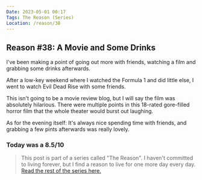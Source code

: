 ```yaml
---
Date: 2023-05-01 00:17
Tags: The Reason (Series)
Location: /reason/38
---
```


## Reason #38: A Movie and Some Drinks

I've been making a point of going out more with friends, watching a film and grabbing some drinks afterwards.

After a low-key weekend where I watched the Formula 1 and did little else, I went to watch Evil Dead Rise with some friends.

This isn't going to be a movie review blog, but I will say the film was absolutely hilarious. There were multiple points in this 18-rated gore-filled horror film that the whole theater would burst out laughing.

As for the evening itself: It's always nice spending time with friends, and grabbing a few pints afterwards was really lovely.

### Today was a 8.5/10

>This post is part of a series called "The Reason". I haven't committed to living forever, but I find a reason to live for one more day every day. [Read the rest of the series here.](/reason/)